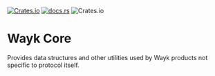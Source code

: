 [![Crates.io](https://img.shields.io/crates/v/wayk_core.svg)](https://crates.io/crates/wayk_core)
[![docs.rs](https://docs.rs/wayk_core/badge.svg)](https://docs.rs/wayk_core)
![Crates.io](https://img.shields.io/crates/l/wayk_core)

Wayk Core
=================

Provides data structures and other utilities used by Wayk products not specific to protocol itself.